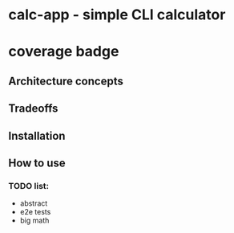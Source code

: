 # calc-app - simple CLI calculator

# coverage badge

## Architecture concepts

## Tradeoffs

## Installation

## How to use

### TODO list:
- abstract 
- e2e tests
- big math 